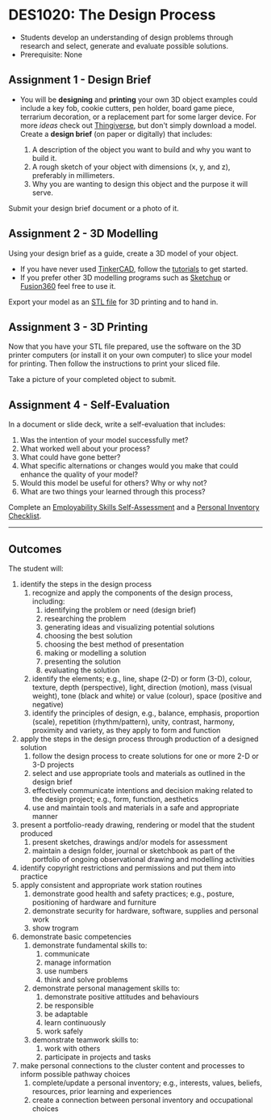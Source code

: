 # DES1020: The Design Process

* Students develop an understanding of design problems through research and select, generate and evaluate possible solutions.
* Prerequisite: None

## Assignment 1 - Design Brief

* You will be **designing** and **printing** your own 3D object examples could include a key fob, cookie cutters, pen holder, board game piece, terrarium decoration, or a replacement part for some larger device. For more *ideas* check out [Thingiverse](https://thingiverse.com), but don't simply download a model. Create a **design brief** (on paper or digitally) that includes:

  1. A description of the object you want to build and why you want to build it.
  1. A rough sketch of your object with dimensions (x, y, and z), preferably in millimeters.
  1. Why you are wanting to design this object and the purpose it will serve.

Submit your design brief document or a photo of it.

## Assignment 2 - 3D Modelling

Using your design brief as a guide, create a 3D model of your object.

* If you have never used [TinkerCAD](https://www.tinkercad.com), follow the [tutorials](https://www.tinkercad.com/3d-design) to get started.
* If you prefer other 3D modelling programs such as [Sketchup](https://www.sketchup.com/products/sketchup-for-web) or [Fusion360](https://www.autodesk.com/campaigns/education/fusion-360) feel free to use it.


Export your model as an [STL file](https://en.wikipedia.org/wiki/STL_(file_format)) for 3D printing and to hand in.

## Assignment 3 - 3D Printing

Now that you have your STL file prepared, use the software on the 3D printer computers (or install it on your own computer) to slice your model for printing. Then follow the instructions to print your sliced file.

Take a picture of your completed object to submit.

## Assignment 4 - Self-Evaluation

In a document or slide deck, write a self-evaluation that includes:
  1. Was the intention of your model successfully met?
  1. What worked well about your process?
  1. What could have gone better?
  1. What specific alternations or changes would you make that could enhance the quality of your model?
  1. Would this model be useful for others? Why or why not?
  1. What are two things your learned through this process?

Complete an [Employability Skills Self-Assessment](https://docs.google.com/forms/d/e/1FAIpQLSeg5oKGSpVoPOOobLzBy20qugNRzDVHIJ4GU4AR6stKZwMFeg/viewform?usp=pp_url&entry.1608836029=DES1012) and a [Personal Inventory Checklist](https://docs.google.com/forms/d/e/1FAIpQLSdOEdGul7Omr2ggimeQU-dwUKrWGPU9t52ocposyntKgm7Kjg/viewform?usp=pp_url&entry.1721107223=DES1020).

---

## Outcomes

The student will:

1. identify the steps in the design process
    1. recognize and apply the components of the design process, including:
        1. identifying the problem or need (design brief)
        2. researching the problem
        3. generating ideas and visualizing potential solutions
        4. choosing the best solution
        5. choosing the best method of presentation
        6. making or modelling a solution
        7. presenting the solution
        8. evaluating the solution
    2. identify the elements; e.g., line, shape (2-D) or form (3-D), colour, texture, depth (perspective), light, direction (motion), mass (visual weight), tone (black and white) or value (colour), space (positive and negative)
    3. identify the principles of design, e.g., balance, emphasis, proportion (scale), repetition (rhythm/pattern), unity, contrast, harmony, proximity and variety, as they apply to form and function
2. apply the steps in the design process through production of a designed solution
    1. follow the design process to create solutions for one or more 2-D or 3-D projects
    2. select and use appropriate tools and materials as outlined in the design brief
    3. effectively communicate intentions and decision making related to the design project; e.g., form, function, aesthetics
    4. use and maintain tools and materials in a safe and appropriate manner
3. present a portfolio-ready drawing, rendering or model that the student produced
    1. present sketches, drawings and/or models for assessment
    2. maintain a design folder, journal or sketchbook as part of the portfolio of ongoing observational drawing and modelling activities
4. identify copyright restrictions and permissions and put them into practice
5. apply consistent and appropriate work station routines
    1. demonstrate good health and safety practices; e.g., posture, positioning of hardware and furniture
    2. demonstrate security for hardware, software, supplies and personal work
    3. show trogram
6. demonstrate basic competencies
    1. demonstrate fundamental skills to:
        1. communicate
        2. manage information
        3. use numbers
        4. think and solve problems
    2. demonstrate personal management skills to:
        1. demonstrate positive attitudes and behaviours
        2. be responsible
        3. be adaptable
        4. learn continuously
        5. work safely
    3. demonstrate teamwork skills to:
        1. work with others
        2. participate in projects and tasks
7. make personal connections to the cluster content and processes to inform possible pathway choices
    1. complete/update a personal inventory; e.g., interests, values, beliefs, resources, prior learning and experiences
    2. create a connection between personal inventory and occupational choices